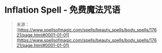 <!--yml

category: 未分类

date: 2024-06-12 18:58:52

-->

# Inflation Spell - 免费魔法咒语

> 来源：[https://www.spellsofmagic.com/spells/beauty_spells/body_spells/17621/page.html#0001-01-01](https://www.spellsofmagic.com/spells/beauty_spells/body_spells/17621/page.html#0001-01-01)
